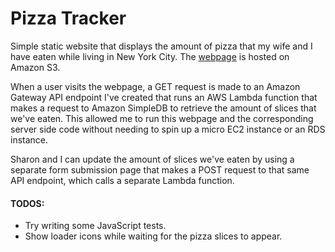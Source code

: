 # Pizza Tracker

Simple static website that displays the amount of pizza that my wife and I have eaten while living in New York City. The [webpage](http://ryandasher.com/projects/pizza-tracker/) is hosted on Amazon S3.

When a user visits the webpage, a GET request is made to an Amazon Gateway API endpoint I've created that runs an AWS Lambda function that makes a request to Amazon SimpleDB to retrieve the amount of slices that we've eaten. This allowed me to run this webpage and the corresponding server side code without needing to spin up a micro EC2 instance or an RDS instance.

Sharon and I can update the amount of slices we've eaten by using a separate form submission page that makes a POST request to that same API endpoint, which calls a separate Lambda function.

#### TODOS:

* Try writing some JavaScript tests.
* Show loader icons while waiting for the pizza slices to appear.
